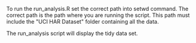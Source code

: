 To run the run_analysis.R set the correct path into setwd command. The correct path is the path where you are running the script. This path must include the "UCI HAR Dataset" folder containing all the data.

The run_analysis script will display the tidy data set.
